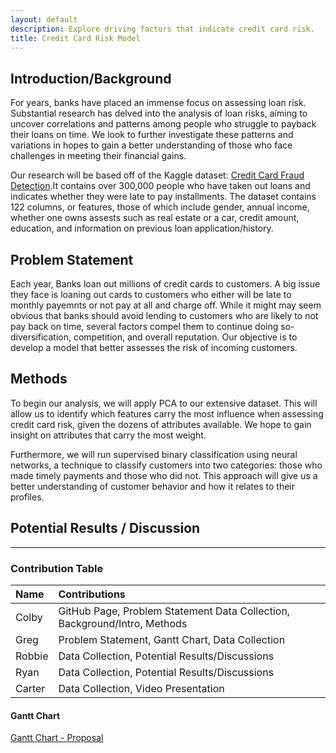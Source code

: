 ```yaml
---
layout: default
description: Explore driving factors that indicate credit card risk.
title: Credit Card Risk Model
---
```


## Introduction/Background

For years, banks have placed an immense focus on assessing loan risk. Substantial research has delved into the analysis of loan risks, aiming to uncover correlations and patterns among people who struggle to payback their loans on time. We look to further investigate these patterns and variations in hopes to gain a better understanding of those who face challenges in meeting their financial gains. 

Our research will be based off of the Kaggle dataset: [Credit Card Fraud Detection](https://www.kaggle.com/datasets/mishra5001/credit-card?select=application_data.csv).It contains over 300,000 people who have taken out loans and indicates whether they were late to pay installments. The dataset contains 122 columns, or features, those of which include gender, annual income, whether one owns assests such as real estate or a car, credit amount, education, and information on previous loan application/history. 

## Problem Statement

Each year, Banks loan out millions of credit cards to customers. A big issue they face is loaning out cards to customers who either will be late to monthly payemnts or not pay at all and charge off. While it might may seem obvious that banks should avoid lending to customers who are likely to not pay back on time, several factors compel them to continue doing so- diversification, competition, and overall reputation. Our objective is to develop a model that better assesses the risk of incoming customers.

## Methods

To begin our analysis, we will apply PCA to our extensive dataset. This will allow us to identify which features carry the most influence when assessing credit card risk, given the dozens of attributes available. We hope to gain insight on attributes that carry the most weight. 

Furthermore, we will run supervised binary classification using neural networks, a technique to classify customers into two categories: those who made timely payments and those who did not. This approach will give us a better understanding of customer behavior and how it relates to their profiles.

## Potential Results / Discussion

* * *

### Contribution Table

| Name        | Contributions      |
|:-------------|:------------------|
| Colby | GitHub Page, Problem Statement Data Collection, Background/Intro, Methods| 
| Greg | Problem Statement, Gantt Chart, Data Collection| 
| Robbie | Data Collection, Potential Results/Discussions | 
| Ryan | Data Collection, Potential Results/Discussions|
| Carter | Data Collection, Video Presentation |


#### Gantt Chart

[Gantt Chart - Proposal](https://docs.google.com/spreadsheets/d/1vUNEJyUcGG-XSNwLHA6Wzjpe0IY0C9i5/edit?usp=drive_link&ouid=118366975207972676440&rtpof=true&sd=true)